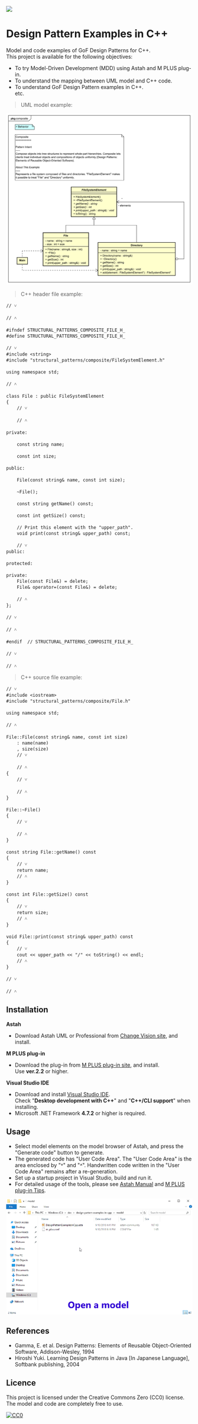 [<img src="./screenshots/DiagramMap.svg">](https://raw.githubusercontent.com/takaakit/design-pattern-examples-in-cpp/master/screenshots/DiagramMap.svg)

Design Pattern Examples in C++
===

Model and code examples of GoF Design Patterns for C++.  
This project is available for the following objectives:  

* To try Model-Driven Development (MDD) using Astah and M PLUS plug-in.
* To understand the mapping between UML model and C++ code.
* To understand GoF Design Pattern examples in C++.  
  etc.

> UML model example:

![](screenshots/CompositePattern.svg "Composite Pattern")

> C++ header file example:

```cpp:File class
// ˅

// ˄

#ifndef STRUCTURAL_PATTERNS_COMPOSITE_FILE_H_
#define STRUCTURAL_PATTERNS_COMPOSITE_FILE_H_

// ˅
#include <string>
#include "structural_patterns/composite/FileSystemElement.h"

using namespace std;

// ˄

class File : public FileSystemElement
{
	// ˅
	
	// ˄

private:

	const string name;

	const int size;

public:

	File(const string& name, const int size);

	~File();

	const string getName() const;

	const int getSize() const;

	// Print this element with the "upper_path".
	void print(const string& upper_path) const;

	// ˅
public:
	
protected:
	
private:
	File(const File&) = delete;
	File& operator=(const File&) = delete;
	
	// ˄
};

// ˅

// ˄

#endif	// STRUCTURAL_PATTERNS_COMPOSITE_FILE_H_

// ˅

// ˄
```

> C++ source file example:

```cpp:File class
// ˅
#include <iostream>
#include "structural_patterns/composite/File.h"

using namespace std;

// ˄

File::File(const string& name, const int size)
	: name(name)
	, size(size)
	// ˅
    
	// ˄
{
	// ˅
	
	// ˄
}

File::~File()
{
	// ˅
	
	// ˄
}

const string File::getName() const
{
	// ˅
	return name;
	// ˄
}

const int File::getSize() const
{
	// ˅
	return size;
	// ˄
}

void File::print(const string& upper_path) const
{
	// ˅
	cout << upper_path << "/" << toString() << endl;
	// ˄
}

// ˅

// ˄
```

Installation
------------
**Astah**
* Download Astah UML or Professional from [Change Vision site](http://astah.net/download), and install.  

**M PLUS plug-in**
* Download the plug-in from [M PLUS plug-in site](https://sites.google.com/view/m-plus-plugin/download), and install.  
  Use **ver.2.2** or higher.

**Visual Studio IDE**
* Download and install [Visual Studio IDE](https://visualstudio.microsoft.com/vs/).  
  Check "**Desktop development with C++**" and "**C++/CLI support**" when installing.
* Microsoft .NET Framework **4.7.2** or higher is required.

Usage
-----
* Select model elements on the model browser of Astah, and press the "Generate code" button to generate.  
* The generated code has "User Code Area". The "User Code Area" is the area enclosed by "˅" and "˄". Handwritten code written in the "User Code Area" remains after a re-generation.
* Set up a startup project in Visual Studio, build and run it.
* For detailed usage of the tools, please see [Astah Manual](http://astah.net/manual) and [M PLUS plug-in Tips](https://sites.google.com/view/m-plus-plugin-tips).

![](screenshots/Usage.gif "Usage")

References
----------
* Gamma, E. et al. Design Patterns: Elements of Reusable Object-Oriented Software, Addison-Wesley, 1994
* Hiroshi Yuki. Learning Design Patterns in Java [In Japanese Language], Softbank publishing, 2004

Licence
-------
This project is licensed under the Creative Commons Zero (CC0) license. The model and code are completely free to use.

[![CC0](http://i.creativecommons.org/p/zero/1.0/88x31.png "CC0")](http://creativecommons.org/publicdomain/zero/1.0/deed)
